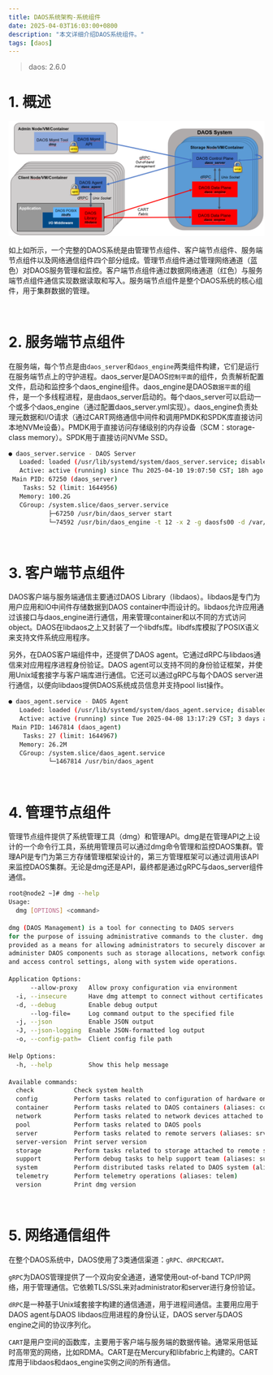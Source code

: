 ```yaml
---
title: DAOS系统架构-系统组件
date: 2025-04-03T16:03:00+0800
description: "本文详细介绍DAOS系统组件。"
tags: [daos]
---
```


> daos:           2.6.0

# 1. 概述
![system_architecture](https://raw.githubusercontent.com/henglgh/articles/main/static/images/system_architecture.png)

如上如所示，一个完整的DAOS系统是由管理节点组件、客户端节点组件、服务端节点组件以及网络通信组件四个部分组成。管理节点组件通过管理网络通道（蓝色）对DAOS服务管理和监控。客户端节点组件通过数据网络通道（红色）与服务端节点组件通信实现数据读取和写入。服务端节点组件是整个DAOS系统的核心组件，用于集群数据的管理。

&nbsp;
&nbsp;
# 2. 服务端节点组件
在服务端，每个节点是由`daos_server`和`daos_engine`两类组件构建，它们是运行在服务端节点上的守护进程。daos_server是DAOS`控制平面`的组件，负责解析配置文件，启动和监控多个daos_engine组件。daos_engine是DAOS`数据平面`的组件，是一个多线程进程，是由daos_server启动的。每个daos_server可以启动一个或多个daos_engine（通过配置daos_server.yml实现）。daos_engine负责处理元数据和I/O请求（通过CART网络通信中间件和调用PMDK和SPDK库直接访问本地NVMe设备）。PMDK用于直接访问存储级别的内存设备（SCM：storage-class memory）。SPDK用于直接访问NVMe SSD。

```bash
● daos_server.service - DAOS Server
   Loaded: loaded (/usr/lib/systemd/system/daos_server.service; disabled; vendor preset: disabled)
   Active: active (running) since Thu 2025-04-10 19:07:50 CST; 18h ago
 Main PID: 67250 (daos_server)
    Tasks: 52 (limit: 1644956)
   Memory: 100.2G
   CGroup: /system.slice/daos_server.service
           ├─67250 /usr/bin/daos_server start
           └─74592 /usr/bin/daos_engine -t 12 -x 2 -g daosfs00 -d /var/lib/daos/daos_server -T 4 -n /var/lib/daos/daos_control/engine0/daos_nvme.conf -I 0 -r 13312 -H 2 -s /var/lib/daos/daos_scm/0
```

&nbsp;
&nbsp;
# 3. 客户端节点组件
DAOS客户端与服务端通信主要通过DAOS Library（libdaos）。libdaos是专门为用户应用和IO中间件存储数据到DAOS container中而设计的。libdaos允许应用通过该接口与daos_engine进行通信，用来管理container和以不同的方式访问object。DAOS在libdaos之上又封装了一个libdfs库。libdfs库模拟了POSIX语义来支持文件系统应用程序。

另外，在DAOS客户端组件中，还提供了DAOS agent。它通过dRPC与libdaos通信来对应用程序进程身份验证。DAOS agent可以支持不同的身份验证框架，并使用Unix域套接字与客户端库进行通信。它还可以通过gRPC与每个DAOS server进行通信，以便向libdaos提供DAOS系统成员信息并支持pool list操作。

```bash
● daos_agent.service - DAOS Agent
   Loaded: loaded (/usr/lib/systemd/system/daos_agent.service; disabled; vendor preset: disabled)
   Active: active (running) since Tue 2025-04-08 13:17:29 CST; 3 days ago
 Main PID: 1467814 (daos_agent)
    Tasks: 27 (limit: 1644967)
   Memory: 26.2M
   CGroup: /system.slice/daos_agent.service
           └─1467814 /usr/bin/daos_agent
```

&nbsp;
&nbsp;
# 4. 管理节点组件
管理节点组件提供了系统管理工具（dmg）和管理API。dmg是在管理API之上设计的一个命令行工具，系统用管理员可以通过dmg命令管理和监控DAOS集群。管理API是专门为第三方存储管理框架设计的，第三方管理框架可以通过调用该API来监控DAOS集群。无论是dmg还是API，最终都是通过gRPC与daos_server组件通信。
```bash
root@node2 ~]# dmg --help
Usage:
  dmg [OPTIONS] <command>

dmg (DAOS Management) is a tool for connecting to DAOS servers
for the purpose of issuing administrative commands to the cluster. dmg is
provided as a means for allowing administrators to securely discover and
administer DAOS components such as storage allocations, network configuration,
and access control settings, along with system wide operations.

Application Options:
      --allow-proxy   Allow proxy configuration via environment
  -i, --insecure      Have dmg attempt to connect without certificates
  -d, --debug         Enable debug output
      --log-file=     Log command output to the specified file
  -j, --json          Enable JSON output
  -J, --json-logging  Enable JSON-formatted log output
  -o, --config-path=  Client config file path

Help Options:
  -h, --help          Show this help message

Available commands:
  check           Check system health
  config          Perform tasks related to configuration of hardware on remote servers (aliases: cfg)
  container       Perform tasks related to DAOS containers (aliases: cont)
  network         Perform tasks related to network devices attached to remote servers (aliases: net)
  pool            Perform tasks related to DAOS pools
  server          Perform tasks related to remote servers (aliases: srv)
  server-version  Print server version
  storage         Perform tasks related to storage attached to remote servers (aliases: sto)
  support         Perform debug tasks to help support team (aliases: supp)
  system          Perform distributed tasks related to DAOS system (aliases: sys)
  telemetry       Perform telemetry operations (aliases: telem)
  version         Print dmg version
```

&nbsp;
&nbsp;
# 5. 网络通信组件
在整个DAOS系统中，DAOS使用了3类通信渠道：`gRPC、dRPC和CART。`

`gRPC`为DAOS管理提供了一个双向安全通道，通常使用out-of-band TCP/IP网络，用于管理通信。它依赖TLS/SSL来对administrator和server进行身份验证。

`dRPC`是一种基于Unix域套接字构建的通信通道，用于进程间通信。主要用应用于DAOS agent与DAOS libdaos应用进程的身份认证，DAOS server与DAOS engine之间的协议序列化。

`CART`是用户空间的函数库，主要用于客户端与服务端的数据传输。通常采用低延时高带宽的网络，比如RDMA。CART是在Mercury和libfabric上构建的。CART库用于libdaos和daos_engine实例之间的所有通信。